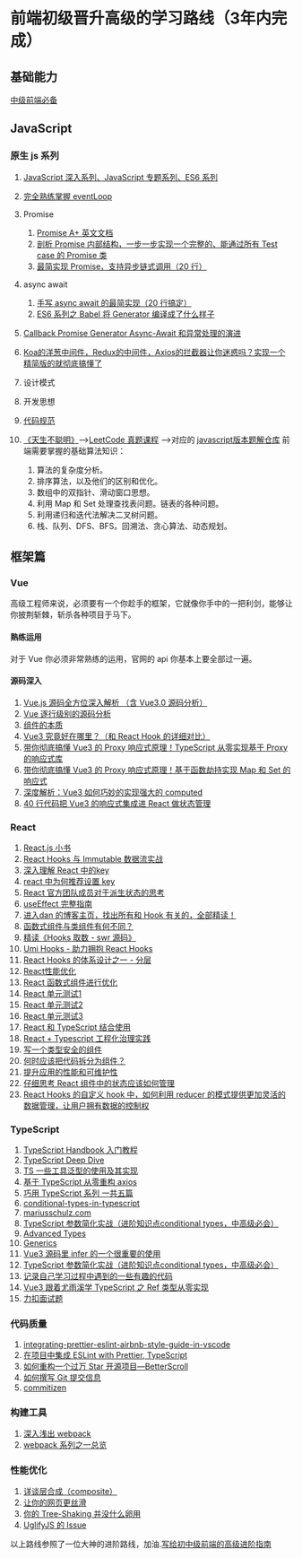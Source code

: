 # 前端初级晋升高级的学习路线（3年内完成）
## 基础能力
[中级前端必备](https://juejin.cn/post/6844904115428917255)
## JavaScript
### 原生 js 系列
1. [JavaScript 深入系列、JavaScript 专题系列、ES6 系列](https://github.com/mqyqingfeng/Blog)
2. [完全熟练掌握 eventLoop](https://jakearchibald.com/2015/tasks-microtasks-queues-and-schedules/)
3. Promise
    1. [Promise A+ 英文文档](https://promisesaplus.com/)
    2. [剖析 Promise 内部结构，一步一步实现一个完整的、能通过所有 Test case 的 Promise 类](https://github.com/xieranmaya/blog/issues/3)
    3. [最简实现 Promise，支持异步链式调用（20 行）](https://juejin.cn/post/6844904094079926286)

4. async await
    1. [手写 async await 的最简实现（20 行搞定）](https://github.com/mqyqingfeng/Blog/issues/102)
    2. [ES6 系列之 Babel 将 Generator 编译成了什么样子](https://github.com/mqyqingfeng/Blog/issues/102)

5. [Callback Promise Generator Async-Await 和异常处理的演进](https://juejin.cn/post/6844903462002491399)
6. [Koa的洋葱中间件，Redux的中间件，Axios的拦截器让你迷惑吗？实现一个精简版的就彻底搞懂了](https://juejin.cn/post/6844904039608500237)
7. 设计模式
8. 开发思想
9. [代码规范](https://github.com/beginor/clean-code-javascript)
10. [《天生不聪明》](https://mp.weixin.qq.com/s/QvXIDpyrpiOmvEhcOUUmxQ)-->[LeetCode 真题课程](https://coding.imooc.com/class/82.html#Anchor) -->对应的 [javascript版本题解仓库](https://github.com/sl1673495/leetcode-javascript/issues)
前端需要掌握的基础算法知识：
    1. 算法的复杂度分析。
    2. 排序算法，以及他们的区别和优化。
    3. 数组中的双指针、滑动窗口思想。
    4. 利用 Map 和 Set 处理查找表问题。链表的各种问题。
    5. 利用递归和迭代法解决二叉树问题。
    6. 栈、队列、DFS、BFS。回溯法、贪心算法、动态规划。
  
## 框架篇
### Vue
  高级工程师来说，必须要有一个你趁手的框架，它就像你手中的一把利剑，能够让你披荆斩棘，斩杀各种项目于马下。
#### 熟练运用
对于 Vue 你必须非常熟练的运用，官网的 api 你基本上要全部过一遍。
#### 源码深入
1. [Vue.js 源码全方位深入解析 （含 Vue3.0 源码分析）](https://coding.imooc.com/class/228.html)
2. [Vue 逐行级别的源码分析](https://github.com/HcySunYang/vue-design)
3. [组件的本质](http://hcysun.me/vue-design/zh/essence-of-comp.html#%E7%BB%84%E4%BB%B6%E7%9A%84%E4%BA%A7%E5%87%BA%E6%98%AF%E4%BB%80%E4%B9%88)
4. [Vue3 究竟好在哪里？（和 React Hook 的详细对比）](https://juejin.cn/post/6844904132109664264)
5. [带你彻底搞懂 Vue3 的 Proxy 响应式原理！TypeScript 从零实现基于 Proxy 的响应式库](https://juejin.cn/post/6844904050014552072)
6. [带你彻底搞懂 Vue3 的 Proxy 响应式原理！基于函数劫持实现 Map 和 Set 的响应式](https://juejin.cn/post/6844904050912133133)
7. [深度解析：Vue3 如何巧妙的实现强大的 computed](https://juejin.cn/post/6844904053638447117)
8. [40 行代码把 Vue3 的响应式集成进 React 做状态管理](https://juejin.cn/post/6844904095594381325)
### React
1. [React.js 小书](http://huziketang.mangojuice.top/books/react/)
2. [React Hooks 与 Immutable 数据流实战](https://juejin.cn/book/6844733816460804104)
3. [深入理解 React 中的key](https://kentcdodds.com/blog/understanding-reacts-key-prop)
4. [react 中为何推荐设置 key](https://zhuanlan.zhihu.com/p/112917118)
5. [React 官方团队成员对于派生状态的思考](https://zh-hans.reactjs.org/blog/2018/06/07/you-probably-dont-need-derived-state.html)
6. [useEffect 完整指南](https://overreacted.io/zh-hans/a-complete-guide-to-useeffect/)
7. [进入dan 的博客主页，找出所有和 Hook 有关的，全部精读！](https://github.com/dt-fe/weekly/blob/v2/096.%E7%B2%BE%E8%AF%BB%E3%80%8AuseEffect%20%E5%AE%8C%E5%85%A8%E6%8C%87%E5%8D%97%E3%80%8B.md)
8. [函数式组件与类组件有何不同？](https://overreacted.io/zh-hans/how-are-function-components-different-from-classes/)
9. [精读《Hooks 取数 - swr 源码》](https://segmentfault.com/a/1190000020964640)
10. [Umi Hooks - 助力拥抱 React Hooks](https://zhuanlan.zhihu.com/p/103150605?utm_source=wechat_session)
11. [React Hooks 的体系设计之一 - 分层](https://zhuanlan.zhihu.com/p/106665408)
12. [React性能优化](https://kentcdodds.com/blog/optimize-react-re-renders)
13. [React 函数式组件进行优化](https://juejin.cn/post/6844904000043614222)
14. [React 单元测试1](https://kentcdodds.com/blog/introducing-the-react-testing-library)
15. [React 单元测试2](https://kentcdodds.com/blog/testing-implementation-details)
16. [React 单元测试3](https://kentcdodds.com/blog/how-to-test-custom-react-hooks)
17. [React 和 TypeScript 结合使用](https://github.com/typescript-cheatsheets/react)
18. [React + Typescript 工程化治理实践](https://juejin.cn/post/6844903996826583048)
19. [写一个类型安全的组件](https://blog.andrewbran.ch/polymorphic-react-components/)
20. [何时应该把代码拆分为组件？](https://kentcdodds.com/blog/when-to-break-up-a-component-into-multiple-components)
21. [提升应用的性能和可维护性](https://kentcdodds.com/blog/state-colocation-will-make-your-react-app-faster)
22. [仔细思考 React 组件中的状态应该如何管理](https://kentcdodds.com/blog/dont-sync-state-derive-it)
23. [React Hooks 的自定义 hook 中，如何利用 reducer 的模式提供更加灵活的数据管理，让用户拥有数据的控制权](https://kentcdodds.com/blog/the-state-reducer-pattern-with-react-hooks)

### TypeScript
1. [TypeScript Handbook 入门教程](https://zhongsp.gitbooks.io/typescript-handbook/content/)
2. [TypeScript Deep Dive](https://basarat.gitbook.io/typescript/type-system)
3. [TS 一些工具泛型的使用及其实现](https://zhuanlan.zhihu.com/p/40311981)
4. [基于 TypeScript 从零重构 axios](https://coding.imooc.com/class/330.html)
5. [巧用 TypeScript 系列 一共五篇](https://juejin.cn/post/6844903796997357582)
6. [conditional-types-in-typescript](https://mariusschulz.com/blog/conditional-types-in-typescript)
7. [mariusschulz.com](https://mariusschulz.com/)
8. [TypeScript 参数简化实战（进阶知识点conditional types，中高级必会）](https://juejin.cn/post/6844904057010651143)
9. [Advanced Types](https://www.typescriptlang.org/docs/handbook/advanced-types.html)
10. [Generics](https://www.typescriptlang.org/docs/handbook/generics.html)
11. [Vue3 源码里 infer 的一个很重要的使用](https://github.com/vuejs/vue-next/blob/985f4c91d9d3f47e1314d230c249b3faf79c6b90/packages/reactivity/src/ref.ts#L89)
12. [TypeScript 参数简化实战（进阶知识点conditional types，中高级必会）](https://juejin.cn/post/6844904057010651143)
13. [记录自己学习过程中遇到的一些有趣的代码](https://github.com/sl1673495/typescript-codes)
14. [Vue3 跟着尤雨溪学 TypeScript 之 Ref 类型从零实现](https://juejin.cn/post/6844904126283776014)
15. [力扣面试题](https://github.com/LeetCode-OpenSource/hire/blob/master/typescript_zh.md)
### 代码质量
1. [
integrating-prettier-eslint-airbnb-style-guide-in-vscode]()
2. [
在项目中集成 ESLint with Prettier, TypeScript]()
3. [如何重构一个过万 Star 开源项目—BetterScroll](https://juejin.cn/post/6844904062576508936)
4. [如何撰写 Git 提交信息](https://jiongks.name/blog/git-commit/)
5. [commitizen](https://www.npmjs.com/package/commitizen)
### 构建工具
1. [深入浅出 webpack](http://www.xbhub.com/wiki/webpack/)
2. [webpack 系列之一总览](https://github.com/DDFE/DDFE-blog/issues/36)
### 性能优化
1. [详谈层合成（composite）](https://juejin.cn/post/6844903502678867981)
2. [让你的网页更丝滑](https://zhuanlan.zhihu.com/p/66398148)
3. [你的 Tree-Shaking 并没什么卵用](https://zhuanlan.zhihu.com/p/32831172)
4. [UglifyJS 的 Issue](https://github.com/mishoo/UglifyJS/issues/1261)
  
  以上路线参照了一位大神的进阶路线，加油.[写给初中级前端的高级进阶指南](https://zhuanlan.zhihu.com/p/117490792?utm_source=wechat_session&utm_medium=social&utm_oi=1027908309843476480&utm_campaign=shareopn)
